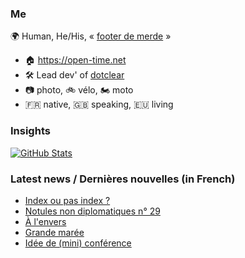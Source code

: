 ### Me

🌍 Human, He/His, « [footer de merde](https://open-time.net/post/2013/07/17/La-veritable-histoire-du-Footer-de-merde-) » 
* 🏠 https://open-time.net 
* 🛠️ Lead dev' of [dotclear](https://git.dotclear.org/dev/dotclear)
* 📷 photo, 🚲 vélo, 🏍️ moto 
* 🇫🇷 native, 🇬🇧 speaking, 🇪🇺 living

### Insights

[![GitHub Stats](https://github-readme-stats-sigma-five.vercel.app/api?username=franck-paul)](https://github.com/franck-paul)

### Latest news / Dernières nouvelles (in French)

<!-- BLOG-POST-LIST:START -->
- [Index ou pas index ?](https://open-time.net/post/2024/03/14/Index-ou-pas-index)
- [Notules non diplomatiques n° 29](https://open-time.net/post/2024/03/13/Notules-non-diplomatiques-n-29)
- [À l&#39;envers](https://open-time.net/post/2024/03/12/A-l-envers)
- [Grande marée](https://open-time.net/post/2024/03/11/Grande-maree)
- [Idée de &lpar;mini&rpar; conférence](https://open-time.net/post/2024/03/10/Changement-de-licence-d-un-projet-open-source-pieges-et-conseils)
<!-- BLOG-POST-LIST:END -->
